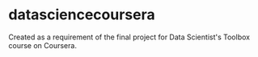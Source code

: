 datasciencecoursera
===================

Created as a requirement of the final project for Data Scientist's Toolbox course on Coursera.
